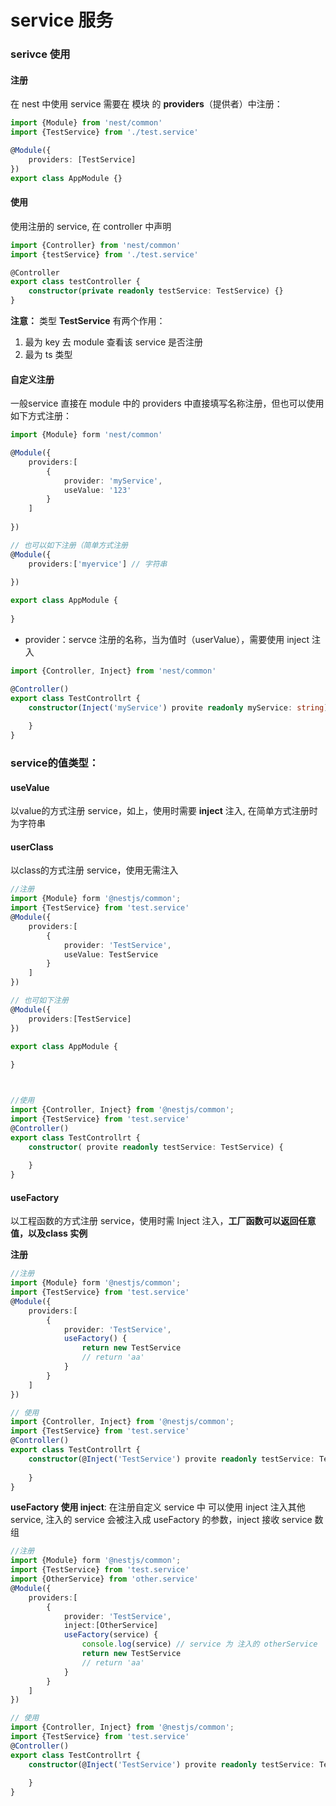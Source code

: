 # service 服务



### serivce 使用

#### 注册

在 nest 中使用 service 需要在 模块 的 **providers**（提供者）中注册：

```ts
import {Module} from 'nest/common'
import {TestService} from './test.service'

@Module({
    providers: [TestService]
})
export class AppModule {}
```



#### 使用

使用注册的 service, 在 controller 中声明

```ts
import {Controller} from 'nest/common'
import {testService} from './test.service'

@Controller
export class testController {
    constructor(private readonly testService: TestService) {}
}
```

**注意：** 类型 **TestService** 有两个作用：

1. 最为 key 去 module 查看该 service 是否注册
2. 最为 ts 类型



#### 自定义注册

一般service 直接在 module 中的 providers 中直接填写名称注册，但也可以使用如下方式注册：

```ts
import {Module} form 'nest/common'

@Module({
    providers:[
        {
            provider: 'myService',
            useValue: '123'
        }
    ]
    
})

// 也可以如下注册（简单方式注册
@Module({
    providers:['myervice'] // 字符串
    
})

export class AppModule {
    
}
```

- provider：servce 注册的名称，当为值时（userValue），需要使用 inject 注入

```ts
import {Controller, Inject} from 'nest/common'

@Controller()
export class TestControllrt {
    constructor(Inject('myService') provite readonly myService: string) {
        
    }
}
```



### service的值类型：

#### useValue

以value的方式注册 service，如上，使用时需要 **inject** 注入, 在简单方式注册时为字符串

#### userClass

以class的方式注册 service，使用无需注入

```ts
//注册
import {Module} form '@nestjs/common';
import {TestService} from 'test.service' 
@Module({
    providers:[
        {
            provider: 'TestService',
            useValue: TestService
        }
    ]
})

// 也可如下注册
@Module({
    providers:[TestService]
})

export class AppModule {
    
}



//使用
import {Controller, Inject} from '@nestjs/common';
import {TestService} from 'test.service' 
@Controller()
export class TestControllrt {
    constructor( provite readonly testService: TestService) {
        
    }
}
```



#### useFactory

以工程函数的方式注册 service，使用时需 Inject 注入，**工厂函数可以返回任意值，以及class 实例**

**注册**

```ts
//注册
import {Module} form '@nestjs/common';
import {TestService} from 'test.service' 
@Module({
    providers:[
        {
            provider: 'TestService',
            useFactory() {
                return new TestService
                // return 'aa'
            }
        }
    ]
})

// 使用
import {Controller, Inject} from '@nestjs/common';
import {TestService} from 'test.service' 
@Controller()
export class TestControllrt {
    constructor(@Inject('TestService') provite readonly testService: TestService // string Record<string, any>) {
        
    }
}
```

**useFactory 使用 inject**:  在注册自定义 service 中 可以使用 inject 注入其他 service, 注入的 service 会被注入成 useFactory 的参数，inject 接收 service 数组

```ts
//注册
import {Module} form '@nestjs/common';
import {TestService} from 'test.service' 
import {OtherService} from 'other.service'
@Module({
    providers:[
        {
            provider: 'TestService',
            inject:[OtherService]
            useFactory(service) {
        		console.log(service) // service 为 注入的 otherService
                return new TestService
                // return 'aa'
            }
        }
    ]
})

// 使用
import {Controller, Inject} from '@nestjs/common';
import {TestService} from 'test.service' 
@Controller()
export class TestControllrt {
    constructor(@Inject('TestService') provite readonly testService: TestService // string Record<string, any>) {
        
    }
}
```

